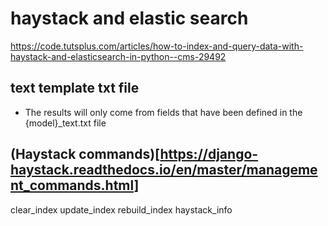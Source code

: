 # haystack and elastic search
https://code.tutsplus.com/articles/how-to-index-and-query-data-with-haystack-and-elasticsearch-in-python--cms-29492


## text template txt file
 - The results will only come from fields that have been defined in the {model}_text.txt file


## (Haystack commands)[https://django-haystack.readthedocs.io/en/master/management_commands.html]
clear_index
update_index
rebuild_index
haystack_info

